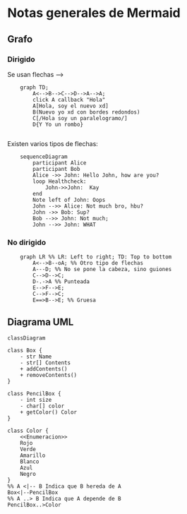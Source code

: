 # Notas generales de Mermaid

## Grafo

### Dirigido

Se usan flechas -->

````mermaid
	graph TD;
		A<-->B-->C-->D-->A-->A;
		click A callback "Hola"
		A[Hola, soy el nuevo xd]
		B(Nuevo yo xd con bordes redondos)
		C[/Hola soy un paralelogramo/]
		D{Y Yo un rombo}
		
````

Existen varios tipos de flechas:

````mermaid
	sequenceDiagram
		participant Alice
		participant Bob
		Alice ->> John: Hello John, how are you?
		loop Healthcheck:
			John->>John:  Kay
		end
		Note left of John: Oops
		John -->> Alice: Not much bro, hbu?
		John ->> Bob: Sup?
		Bob -->> John: Not much;
		John -->> John: WHAT

````

### No dirigido

````mermaid
	graph LR %% LR: Left to right; TD: Top to bottom
		A<-->B--oA; %% Otro tipo de flechas
		A---D; %% No se pone la cabeza, sino guiones
		C-->D-->C;
		D-.->A %% Punteada
		E-->F-->E;
		C-->F-->C;
		E==>B-->E; %% Gruesa
````

## Diagrama UML

````mermaid
classDiagram

class Box {
	- str Name
	- str[] Contents
	+ addContents()
	+ removeContents()
}

class PencilBox {
	- int size
	- char[] color
	+ getColor() Color
}

class Color {
	<<Enumeracion>>
	Rojo
	Verde
	Amarillo
	Blanco
	Azul
	Negro
}
%% A <|-- B Indica que B hereda de A
Box<|--PencilBox
%% A ..> B Indica que A depende de B
PencilBox..>Color

````
